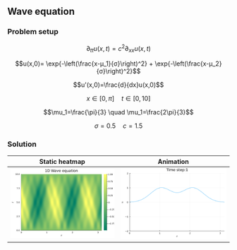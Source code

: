 ## Wave equation 

### Problem setup
$$\partial_{tt} u(x,t) = c^2 \partial_{xx} u(x,t)$$

$$u(x,0)= \exp{-\left(\frac{x-μ_1}{σ}\right)^2} + \exp{-\left(\frac{x-μ_2}{σ}\right)^2}$$

$$u'(x,0)=\frac{d}{dx}u(x,0)$$

$$x\in[0,\pi] \quad t\in[0,10]$$

$$\mu_1=\frac{\pi}{3} \quad \mu_1=\frac{2\pi}{3}$$

$$\sigma=0.5 \quad c=1.5$$

### Solution
Static heatmap             |  Animation
:-------------------------:|:-------------------------:
[![name](https://github.com/dynamic-queries/LinearPDEs/blob/main/figures/contour_wave.png)](https://github.com/dynamic-queries/LinearPDEs/blob/main/figures/contour_wave.png)  |  [![name](https://github.com/dynamic-queries/LinearPDEs/blob/main/figures/wave.gif)](https://github.com/dynamic-queries/LinearPDEs/blob/main/figures/wave.gif)
